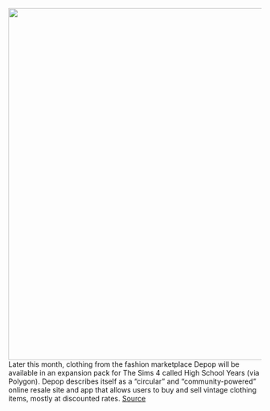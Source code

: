 <img src='https://cdn.vox-cdn.com/thumbor/600QQsoiCbVowlGDsa4xcuFD8aA=/0x0:1456x819/1200x800/filters:focal(612x294:844x526)/cdn.vox-cdn.com/uploads/chorus_image/image/71038961/ep12_depop.png.adapt.1456w.0.png' width='700px' /><br/>
Later this month, clothing from the fashion marketplace Depop will be available in an expansion pack for The Sims 4 called High School Years (via Polygon). Depop describes itself as a “circular” and “community-powered” online resale site and app that allows users to buy and sell vintage clothing items, mostly at discounted rates.
<a href='https://www.theverge.com/2022/7/1/23190163/sims-4-high-school-years-depop-vintage-fashion'> Source <a/>